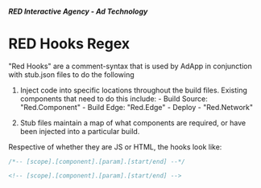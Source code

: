 ##### RED Interactive Agency - Ad Technology

RED Hooks Regex
===============

"Red Hooks" are a comment-syntax that is used by AdApp in conjunction with stub.json files to do the following
  1. Inject code into specific locations throughout the build files. Existing components that need to do this include:
	- Build Source: "Red.Component"
	- Build Edge: "Red.Edge"
	- Deploy - "Red.Network"
  2) Stub files maintain a map of what components are required, or have been injected into a particular build.
	  
Respective of whether they are JS or HTML, the hooks look like:
```javascript
/*-- [scope].[component].[param].[start/end] --*/
```
```html
<!-- [scope].[component].[param].[start/end] -->
```


